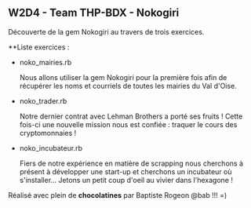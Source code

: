 ## W2D4 - Team THP-BDX - Nokogiri
Découverte de la gem Nokogiri au travers de trois exercices.


**Liste exercices :

+ noko_mairies.rb

  Nous allons utiliser la gem Nokogiri pour la première fois afin de récupérer les noms et courriels de toutes les mairies du Val d'Oise.
+ noko_trader.rb

  Notre dernier contrat avec Lehman Brothers a porté ses fruits ! Cette fois-ci une nouvelle mission nous est confiée : traquer le cours des cryptomonnaies !
+ noko_incubateur.rb

  Fiers de notre expérience en matière de scrapping nous cherchons à présent à développer une start-up et cherchons un incubateur où s'installer... Jetons un petit coup d'oeil au vivier dans l'hexagone !
  
Réalisé avec plein de **chocolatines** par Baptiste Rogeon @bab !!! =)
